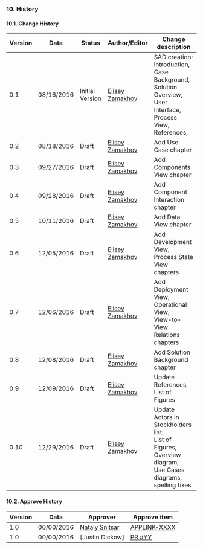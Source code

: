 ### 10. History
#### 10.1. Change History

| Version     | Data       | Status          | Author/Editor          | Change description |
|-------------|------------|-----------------|------------------------|--------------------|
| 0.1         | 08/16/2016 | Initial Version | [Elisey Zamakhov]      | SAD creation: <br> Introduction, <br> Case Background, <br> Solution Overview, <br> User Interface, Process View, References, <br> |
| 0.2         | 08/18/2016 | Draft           | [Elisey Zamakhov]      | Add Use Case chapter |
| 0.3         | 09/27/2016 | Draft           | [Elisey Zamakhov]      | Add Components View chapter |
| 0.4         | 09/28/2016 | Draft           | [Elisey Zamakhov]      | Add Component Interaction chapter |
| 0.5         | 10/11/2016 | Draft           | [Elisey Zamakhov]      | Add Data View chapter |
| 0.6         | 12/05/2016 | Draft           | [Elisey Zamakhov]      | Add Development View, Process State View chapters |
| 0.7         | 12/06/2016 | Draft           | [Elisey Zamakhov]      | Add Deployment View, Operational View, <br> View-to-View Relations chapters|
| 0.8         | 12/08/2016 | Draft           | [Elisey Zamakhov]      | Add Solution Background chapter |
| 0.9         | 12/09/2016 | Draft           | [Elisey Zamakhov]      | Update References, List of Figures |
| 0.10        | 12/29/2016 | Draft           | [Elisey Zamakhov]      | Update Actors in Stockholders list, <br> List of Figures, <br> Overview diagram, <br> Use Cases diagrams, <br> spelling fixes |

#### 10.2. Approve History
| Version     | Data       | Approver             | Approve item   |
|-------------|------------|----------------------|----------------|
| 1.0         | 00/00/2016 | [Nataly Snitsar]     | [APPLINK-XXXX](https://adc.luxoft.com/jira/browse/APPLINK-XXXX)      |
| 1.0         | 00/00/2016 | [Justin Dickow]      | [PR #YY](https://github.com/smartdevicelink/sdl_core_guides/pull/YY) |


[Elisey Zamakhov]: https://github.com/pestOO
[Nataly Snitsar]: mailto:NSnitsar@luxoft.com